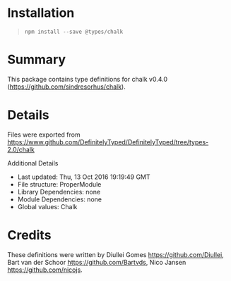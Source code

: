 # Installation
> `npm install --save @types/chalk`

# Summary
This package contains type definitions for chalk v0.4.0 (https://github.com/sindresorhus/chalk).

# Details
Files were exported from https://www.github.com/DefinitelyTyped/DefinitelyTyped/tree/types-2.0/chalk

Additional Details
 * Last updated: Thu, 13 Oct 2016 19:19:49 GMT
 * File structure: ProperModule
 * Library Dependencies: none
 * Module Dependencies: none
 * Global values: Chalk

# Credits
These definitions were written by Diullei Gomes <https://github.com/Diullei>, Bart van der Schoor <https://github.com/Bartvds>, Nico Jansen <https://github.com/nicojs>.
